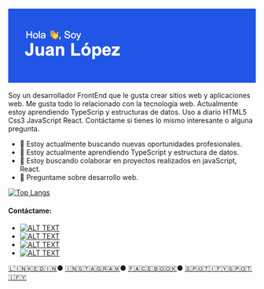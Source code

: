 ![me](https://github.com/Lopez089/lopez089/blob/main/header.png?raw=true)
   
Soy un desarrollador FrontEnd que le gusta crear sitios web y aplicaciones web. Me gusta todo lo relacionado con la tecnología web. Actualmente estoy aprendiendo TypeScrip y estructuras de datos. Uso a diario HTML5 Css3 JavaScript React. Contáctame si tienes lo mismo interesante o alguna pregunta.

- 🔭 Estoy actualmente buscando nuevas oportunidades profesionales. 
- 🌱 Estoy actualmente aprendiendo TypeScript y estructura de datos.
- 👯 Estoy buscando colaborar en proyectos realizados en javaScript, React.
- 💬 Preguntame sobre desarrollo web.

[![Top Langs](https://github-readme-stats.vercel.app/api/top-langs/?username=lopez089&layout=compact)]()

#### Contáctame: 

<ul>
   <li>
      <a target="_blank"
         rel="noopener noreferrer"
         href="">
        <img alt="ALT TEXT" height="24" width="24"
             src="https://simpleicons.org/icons/linkedin.svg">
      </a>
</li>
   <li>
      <a target="_blank"
         rel="noopener noreferrer"
         href="https://www.linkedin.com/in/juanlopezaragon/">
        <img alt="ALT TEXT" height="24" width="24"
             src="https://simpleicons.org/icons/linkedin.svg">
      </a>
</li>
   <li>
      <a target="_blank"
         rel="noopener noreferrer"
         href="">
        <img alt="ALT TEXT" height="24" width="24"
             src="https://simpleicons.org/icons/linkedin.svg">
      </a>
</li>
   <li>
      <a target="_blank"
         rel="noopener noreferrer"
         href="https://medium.com/@aragonlopezjuan87">
        <img alt="ALT TEXT" height="24" width="24"
             src="https://simpleicons.org/icons/medium.svg">
      </a>
      </li>
</ul>

   <a target="_blank" href="https://www.linkedin.com/in/absphreak/">🇱​🇮​🇳​🇰​🇪​🇩​🇮​🇳​</a> ●
  <a target="_blank" href="https://www.instagram.com/absphreak/">🇮​🇳​🇸​🇹​🇦​🇬​🇷​🇦​🇲​</a> ●
  <a target="_blank" href="https://www.facebook.com/originalphreak/">🇫​🇦​🇨​🇪​🇧​🇴​🇴​🇰​</a> ●
  <a target="_blank" href="https://open.spotify.com/user/0170agi99s5hh187g7mtz245b">🇸​🇵​🇴​🇹​🇮​🇫​🇾​</a>
  <a target="_blank" href="https://dev.to/ABSphreak">🇸​🇵​🇴​🇹​🇮​🇫​🇾​</a>
